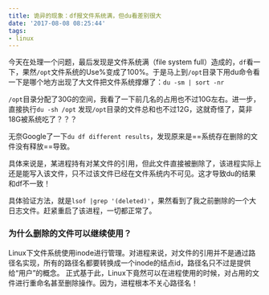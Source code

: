 ```yaml
---
title: 诡异的现象：df报文件系统满，但du看差别很大
date: '2017-08-08 08:25:44'
tags:
- linux
---
```


今天在处理一个问题，最后发现是文件系统满（file system full）造成的，`df`看一下，果然`/opt`文件系统的Use%变成了100%。于是马上到`/opt`目录下用du命令看一下是哪个地方出现了大文件把文件系统撑爆了：`du -sm | sort -nr`


<!--more-->


`/opt`目录分配了30G的空间，我看了一下前几名的占用也不过10G左右。进一步，直接执行`du -sh /opt` 发现`/opt`目录的文件总和也不过12G，这就奇怪了，莫非18G被系统吃了？？？

无奈Google了一下`du df different results`，发现原来是==系统存在删除的文件没有释放==导致。

具体来说是，某进程持有对某文件的引用，但此文件直接被删除了，该进程实际上还是能写入该文件，只不过该文件已经在文件系统内不可见。这才导致du的结果和df不一致！

具体验证方法，就是`lsof |grep '(deleted)'`，果然看到了我之前删除的一个大日志文件。赶紧重启了该进程，一切都正常了。

### 为什么删除的文件可以继续使用？
Linux下文件系统使用inode进行管理。对进程来说，对文件的引用并不是通过路径名实现，所有的路径名都要转换成一个inode的结点id，路径名只不过是提供给“用户”的概念。
正式基于此，Linux下竟然可以在进程使用的时候，对占用的文件进行重命名甚至删除操作。因为，进程根本不关心路径名！
